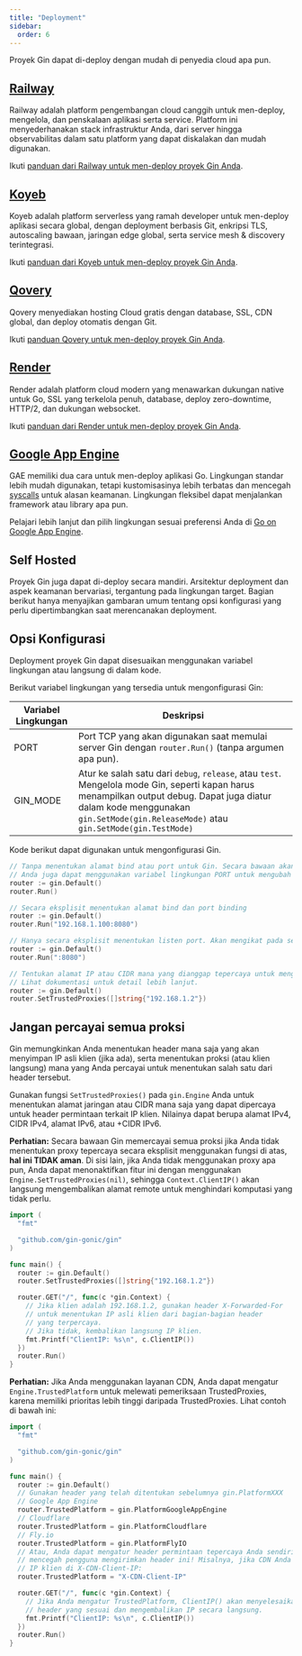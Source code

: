 ```yaml
---
title: "Deployment"
sidebar:
  order: 6
---
```


Proyek Gin dapat di-deploy dengan mudah di penyedia cloud apa pun.

## [Railway](https://www.railway.com)

Railway adalah platform pengembangan cloud canggih untuk men-deploy, mengelola, dan penskalaan aplikasi serta service. Platform ini menyederhanakan stack infrastruktur Anda, dari server hingga observabilitas dalam satu platform yang dapat diskalakan dan mudah digunakan.

Ikuti [panduan dari Railway untuk men-deploy proyek Gin Anda](https://docs.railway.com/guides/gin).

## [Koyeb](https://www.koyeb.com)

Koyeb adalah platform serverless yang ramah developer untuk men-deploy aplikasi secara global, dengan deployment berbasis Git, enkripsi TLS, autoscaling bawaan, jaringan edge global, serta service mesh & discovery terintegrasi.

Ikuti [panduan dari Koyeb untuk men-deploy proyek Gin Anda](https://www.koyeb.com/tutorials/deploy-go-gin-on-koyeb).

## [Qovery](https://www.qovery.com)

Qovery menyediakan hosting Cloud gratis dengan database, SSL, CDN global, dan deploy otomatis dengan Git.

Ikuti [panduan Qovery untuk men-deploy proyek Gin Anda](https://docs.qovery.com/guides/tutorial/deploy-gin-with-postgresql/).

## [Render](https://render.com)

Render adalah platform cloud modern yang menawarkan dukungan native untuk Go, SSL yang terkelola penuh, database, deploy zero-downtime, HTTP/2, dan dukungan websocket.

Ikuti [panduan dari Render untuk men-deploy proyek Gin Anda](https://render.com/docs/deploy-go-gin).

## [Google App Engine](https://cloud.google.com/appengine/)

GAE memiliki dua cara untuk men-deploy aplikasi Go. Lingkungan standar lebih mudah digunakan, tetapi kustomisasinya lebih terbatas dan mencegah [syscalls](https://github.com/gin-gonic/gin/issues/1639) untuk alasan keamanan. Lingkungan fleksibel dapat menjalankan framework atau library apa pun.

Pelajari lebih lanjut dan pilih lingkungan sesuai preferensi Anda di [Go on Google App Engine](https://cloud.google.com/appengine/docs/go/).

## Self Hosted

Proyek Gin juga dapat di-deploy secara mandiri. Arsitektur deployment dan aspek keamanan bervariasi, tergantung pada lingkungan target. Bagian berikut hanya menyajikan gambaran umum tentang opsi konfigurasi yang perlu dipertimbangkan saat merencanakan deployment.

## Opsi Konfigurasi

Deployment proyek Gin dapat disesuaikan menggunakan variabel lingkungan atau langsung di dalam kode.

Berikut variabel lingkungan yang tersedia untuk mengonfigurasi Gin:

| Variabel Lingkungan | Deskripsi                                                                                                                                                                                                   |
| -------------------- | ------------------------------------------------------------------------------------------------------------------------------------------------------------------------------------------------------------- |
| PORT                 | Port TCP yang akan digunakan saat memulai server Gin dengan `router.Run()` (tanpa argumen apa pun).                                                                                                      |
| GIN_MODE             | Atur ke salah satu dari `debug`, `release`, atau `test`. Mengelola mode Gin, seperti kapan harus menampilkan output debug. Dapat juga diatur dalam kode menggunakan `gin.SetMode(gin.ReleaseMode)` atau `gin.SetMode(gin.TestMode)` |

Kode berikut dapat digunakan untuk mengonfigurasi Gin.

```go
// Tanpa menentukan alamat bind atau port untuk Gin. Secara bawaan akan mengikat pada semua interface di port 8080.
// Anda juga dapat menggunakan variabel lingkungan PORT untuk mengubah listen port saat menggunakan Run() tanpa argumen apa pun.
router := gin.Default()
router.Run()

// Secara eksplisit menentukan alamat bind dan port binding
router := gin.Default()
router.Run("192.168.1.100:8080")

// Hanya secara eksplisit menentukan listen port. Akan mengikat pada semua interface.
router := gin.Default()
router.Run(":8080")

// Tentukan alamat IP atau CIDR mana yang dianggap tepercaya untuk mengatur header untuk mendokumentasikan alamat IP asli klien.
// Lihat dokumentasi untuk detail lebih lanjut.
router := gin.Default()
router.SetTrustedProxies([]string{"192.168.1.2"})
```

## Jangan percayai semua proksi

Gin memungkinkan Anda menentukan header mana saja yang akan menyimpan IP asli klien (jika ada),
serta menentukan proksi (atau klien langsung) mana yang Anda percayai untuk
menentukan salah satu dari header tersebut.

Gunakan fungsi `SetTrustedProxies()` pada `gin.Engine` Anda untuk menentukan alamat jaringan
atau CIDR mana saja yang dapat dipercaya untuk header permintaan terkait IP klien.
Nilainya dapat berupa alamat IPv4, CIDR IPv4, alamat IPv6, atau +CIDR IPv6.

**Perhatian:** Secara bawaan Gin memercayai semua proksi jika Anda tidak menentukan proxy tepercaya secara eksplisit
menggunakan fungsi di atas, **hal ini TIDAK aman**. Di sisi lain, jika Anda tidak
menggunakan proxy apa pun, Anda dapat menonaktifkan fitur ini dengan menggunakan `Engine.SetTrustedProxies(nil)`,
sehingga `Context.ClientIP()` akan langsung mengembalikan alamat remote untuk menghindari
komputasi yang tidak perlu.

```go
import (
  "fmt"

  "github.com/gin-gonic/gin"
)

func main() {
  router := gin.Default()
  router.SetTrustedProxies([]string{"192.168.1.2"})

  router.GET("/", func(c *gin.Context) {
    // Jika klien adalah 192.168.1.2, gunakan header X-Forwarded-For
    // untuk menentukan IP asli klien dari bagian-bagian header
    // yang terpercaya.
    // Jika tidak, kembalikan langsung IP klien.
    fmt.Printf("ClientIP: %s\n", c.ClientIP())
  })
  router.Run()
}
```

**Perhatian:** Jika Anda menggunakan layanan CDN, Anda dapat mengatur `Engine.TrustedPlatform`
untuk melewati pemeriksaan TrustedProxies, karena memiliki prioritas lebih tinggi daripada TrustedProxies.
Lihat contoh di bawah ini:

```go
import (
  "fmt"

  "github.com/gin-gonic/gin"
)

func main() {
  router := gin.Default()
  // Gunakan header yang telah ditentukan sebelumnya gin.PlatformXXX
  // Google App Engine
  router.TrustedPlatform = gin.PlatformGoogleAppEngine
  // Cloudflare
  router.TrustedPlatform = gin.PlatformCloudflare
  // Fly.io
  router.TrustedPlatform = gin.PlatformFlyIO
  // Atau, Anda dapat mengatur header permintaan tepercaya Anda sendiri. Namun, pastikan CDN Anda
  // mencegah pengguna mengirimkan header ini! Misalnya, jika CDN Anda menempatkan
  // IP klien di X-CDN-Client-IP:
  router.TrustedPlatform = "X-CDN-Client-IP"

  router.GET("/", func(c *gin.Context) {
    // Jika Anda mengatur TrustedPlatform, ClientIP() akan menyelesaikan
    // header yang sesuai dan mengembalikan IP secara langsung.
    fmt.Printf("ClientIP: %s\n", c.ClientIP())
  })
  router.Run()
}
```
